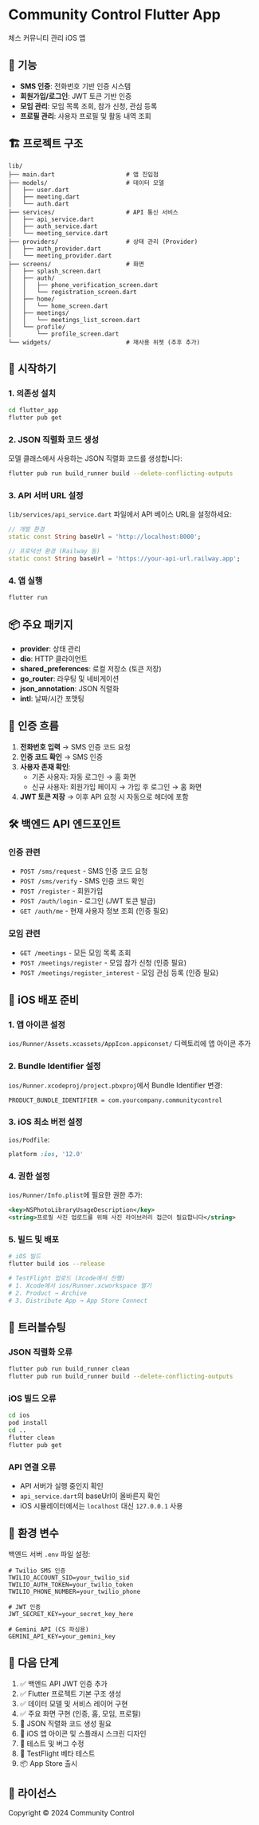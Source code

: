 # Community Control Flutter App

체스 커뮤니티 관리 iOS 앱

## 📱 기능

- **SMS 인증**: 전화번호 기반 인증 시스템
- **회원가입/로그인**: JWT 토큰 기반 인증
- **모임 관리**: 모임 목록 조회, 참가 신청, 관심 등록
- **프로필 관리**: 사용자 프로필 및 활동 내역 조회

## 🏗️ 프로젝트 구조

```
lib/
├── main.dart                    # 앱 진입점
├── models/                      # 데이터 모델
│   ├── user.dart
│   ├── meeting.dart
│   └── auth.dart
├── services/                    # API 통신 서비스
│   ├── api_service.dart
│   ├── auth_service.dart
│   └── meeting_service.dart
├── providers/                   # 상태 관리 (Provider)
│   ├── auth_provider.dart
│   └── meeting_provider.dart
├── screens/                     # 화면
│   ├── splash_screen.dart
│   ├── auth/
│   │   ├── phone_verification_screen.dart
│   │   └── registration_screen.dart
│   ├── home/
│   │   └── home_screen.dart
│   ├── meetings/
│   │   └── meetings_list_screen.dart
│   └── profile/
│       └── profile_screen.dart
└── widgets/                     # 재사용 위젯 (추후 추가)
```

## 🚀 시작하기

### 1. 의존성 설치

```bash
cd flutter_app
flutter pub get
```

### 2. JSON 직렬화 코드 생성

모델 클래스에서 사용하는 JSON 직렬화 코드를 생성합니다:

```bash
flutter pub run build_runner build --delete-conflicting-outputs
```

### 3. API 서버 URL 설정

`lib/services/api_service.dart` 파일에서 API 베이스 URL을 설정하세요:

```dart
// 개발 환경
static const String baseUrl = 'http://localhost:8000';

// 프로덕션 환경 (Railway 등)
static const String baseUrl = 'https://your-api-url.railway.app';
```

### 4. 앱 실행

```bash
flutter run
```

## 📦 주요 패키지

- **provider**: 상태 관리
- **dio**: HTTP 클라이언트
- **shared_preferences**: 로컬 저장소 (토큰 저장)
- **go_router**: 라우팅 및 네비게이션
- **json_annotation**: JSON 직렬화
- **intl**: 날짜/시간 포맷팅

## 🔐 인증 흐름

1. **전화번호 입력** → SMS 인증 코드 요청
2. **인증 코드 확인** → SMS 인증
3. **사용자 존재 확인**:
   - 기존 사용자: 자동 로그인 → 홈 화면
   - 신규 사용자: 회원가입 페이지 → 가입 후 로그인 → 홈 화면
4. **JWT 토큰 저장** → 이후 API 요청 시 자동으로 헤더에 포함

## 🛠️ 백엔드 API 엔드포인트

### 인증 관련
- `POST /sms/request` - SMS 인증 코드 요청
- `POST /sms/verify` - SMS 인증 코드 확인
- `POST /register` - 회원가입
- `POST /auth/login` - 로그인 (JWT 토큰 발급)
- `GET /auth/me` - 현재 사용자 정보 조회 (인증 필요)

### 모임 관련
- `GET /meetings` - 모든 모임 목록 조회
- `POST /meetings/register` - 모임 참가 신청 (인증 필요)
- `POST /meetings/register_interest` - 모임 관심 등록 (인증 필요)

## 📱 iOS 배포 준비

### 1. 앱 아이콘 설정

`ios/Runner/Assets.xcassets/AppIcon.appiconset/` 디렉토리에 앱 아이콘 추가

### 2. Bundle Identifier 설정

`ios/Runner.xcodeproj/project.pbxproj`에서 Bundle Identifier 변경:
```
PRODUCT_BUNDLE_IDENTIFIER = com.yourcompany.communitycontrol
```

### 3. iOS 최소 버전 설정

`ios/Podfile`:
```ruby
platform :ios, '12.0'
```

### 4. 권한 설정

`ios/Runner/Info.plist`에 필요한 권한 추가:
```xml
<key>NSPhotoLibraryUsageDescription</key>
<string>프로필 사진 업로드를 위해 사진 라이브러리 접근이 필요합니다</string>
```

### 5. 빌드 및 배포

```bash
# iOS 빌드
flutter build ios --release

# TestFlight 업로드 (Xcode에서 진행)
# 1. Xcode에서 ios/Runner.xcworkspace 열기
# 2. Product → Archive
# 3. Distribute App → App Store Connect
```

## 🐛 트러블슈팅

### JSON 직렬화 오류

```bash
flutter pub run build_runner clean
flutter pub run build_runner build --delete-conflicting-outputs
```

### iOS 빌드 오류

```bash
cd ios
pod install
cd ..
flutter clean
flutter pub get
```

### API 연결 오류

- API 서버가 실행 중인지 확인
- `api_service.dart`의 baseUrl이 올바른지 확인
- iOS 시뮬레이터에서는 `localhost` 대신 `127.0.0.1` 사용

## 📝 환경 변수

백엔드 서버 `.env` 파일 설정:

```env
# Twilio SMS 인증
TWILIO_ACCOUNT_SID=your_twilio_sid
TWILIO_AUTH_TOKEN=your_twilio_token
TWILIO_PHONE_NUMBER=your_twilio_phone

# JWT 인증
JWT_SECRET_KEY=your_secret_key_here

# Gemini API (CS 파싱용)
GEMINI_API_KEY=your_gemini_key
```

## 🎯 다음 단계

1. ✅ 백엔드 API JWT 인증 추가
2. ✅ Flutter 프로젝트 기본 구조 생성
3. ✅ 데이터 모델 및 서비스 레이어 구현
4. ✅ 주요 화면 구현 (인증, 홈, 모임, 프로필)
5. 🔄 JSON 직렬화 코드 생성 필요
6. 📱 iOS 앱 아이콘 및 스플래시 스크린 디자인
7. 🧪 테스트 및 버그 수정
8. 🚀 TestFlight 베타 테스트
9. 📦 App Store 출시

## 📄 라이선스

Copyright © 2024 Community Control

